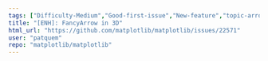 ```yaml
---
tags: ["Difficulty-Medium","Good-first-issue","New-feature","topic-arrow","topic-mplot3d"]
title: "[ENH]: FancyArrow in 3D"
html_url: "https://github.com/matplotlib/matplotlib/issues/22571"
user: "patquem"
repo: "matplotlib/matplotlib"
---
```


